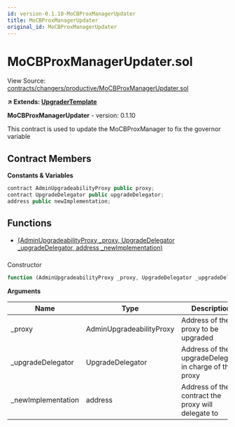 ```yaml
---
id: version-0.1.10-MoCBProxManagerUpdater
title: MoCBProxManagerUpdater
original_id: MoCBProxManagerUpdater
---
```


# MoCBProxManagerUpdater.sol

View Source: [contracts/changers/productive/MoCBProxManagerUpdater.sol](../contracts/changers/productive/MoCBProxManagerUpdater.sol)

**↗ Extends: [UpgraderTemplate](UpgraderTemplate.md)**

**MoCBProxManagerUpdater** - version: 0.1.10

This contract is used to update the MoCBProxManager to fix the governor variable

## Contract Members
**Constants & Variables**

```js
contract AdminUpgradeabilityProxy public proxy;
contract UpgradeDelegator public upgradeDelegator;
address public newImplementation;

```

## Functions

- [(AdminUpgradeabilityProxy _proxy, UpgradeDelegator _upgradeDelegator, address _newImplementation)](#)

### 

Constructor

```js
function (AdminUpgradeabilityProxy _proxy, UpgradeDelegator _upgradeDelegator, address _newImplementation) public nonpayable UpgraderTemplate 
```

**Arguments**

| Name        | Type           | Description  |
| ------------- |------------- | -----|
| _proxy | AdminUpgradeabilityProxy | Address of the proxy to be upgraded | 
| _upgradeDelegator | UpgradeDelegator | Address of the upgradeDelegator in charge of that proxy | 
| _newImplementation | address | Address of the contract the proxy will delegate to | 

